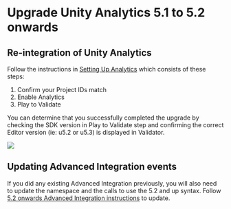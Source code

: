 Upgrade Unity Analytics 5.1 to 5.2 onwards
==================================

Re-integration of Unity Analytics
---------------------------------

Follow the instructions in [Setting Up Analytics](UnityAnalyticsOverview) which consists of these steps:

1. Confirm your Project IDs match
2. Enable Analytics
3. Play to Validate

You can determine that you successfully completed the upgrade by checking the SDK version in Play to Validate step and confirming the correct Editor version (ie: u5.2 or u5.3) is displayed in Validator. 

![](../uploads/Main/AnalyticsValidate52.png)

Updating Advanced Integration events
------------------------------------
If you did any existing Advanced Integration previously, you will also need to update the namespace and the calls to use the 5.2 and up syntax. Follow [5.2 onwards Advanced Integration instructions](UnityAnalyticsAdvancedSDK) to update.
